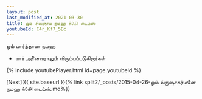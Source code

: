```yaml
---
layout: post
last_modified_at: 2021-03-30
title: ஓம் சிவஞாய நமஹ ௧௦௮ டைம்ஸ்
youtubeId: C4r_Kf7_5Bc
---
```

 
 
 ஓம் பார்த்தாயா நமஹ  
 
 -  யார் அனைவராலும் விரும்பப்படுகிறார்கள் 
 
  
 
  
 
 
 
 
 
 


{% include youtubePlayer.html id=page.youtubeId %}
 
[Next]({{ site.baseurl }}{% link  split2/_posts/2015-04-26-ஓம் வ்ருஷாகர்மனே நமஹ ௧௦௮ டைம்ஸ்.md%})
 
